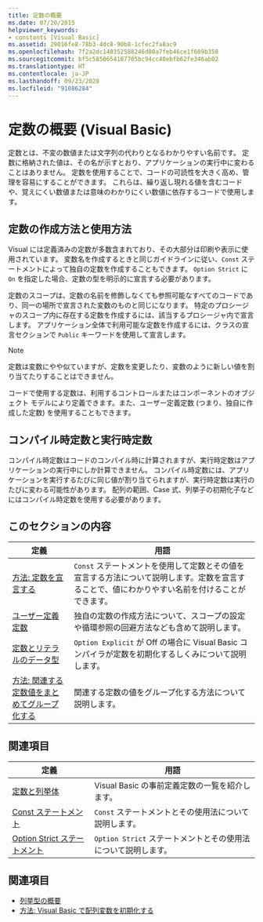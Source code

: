 ```yaml
---
title: 定数の概要
ms.date: 07/20/2015
helpviewer_keywords:
- constants [Visual Basic]
ms.assetid: 29016fe8-78b3-4dc8-90b8-1cfec2fa8ac9
ms.openlocfilehash: 7f2a2dc140352588246d80a7feb46ce1f609b358
ms.sourcegitcommit: bf5c5850654187705bc94cc40ebfb62fe346ab02
ms.translationtype: HT
ms.contentlocale: ja-JP
ms.lasthandoff: 09/23/2020
ms.locfileid: "91086284"
---
```

# <a name="constants-overview-visual-basic"></a>定数の概要 (Visual Basic)

定数とは、不変の数値または文字列の代わりとなるわかりやすい名前です。 定数に格納された値は、その名が示すとおり、アプリケーションの実行中に変わることはありません。 定数を使用することで、コードの可読性を大きく高め、管理を容易にすることができます。 これらは、繰り返し現れる値を含むコードや、覚えにくい数値または意味のわかりにくい数値に依存するコードで使用します。  
  
## <a name="how-to-create-and-use-constants"></a>定数の作成方法と使用方法  

 Visual には定義済みの定数が多数含まれており、その大部分は印刷や表示に使用されています。 変数名を作成するときと同じガイドラインに従い、`Const` ステートメントによって独自の定数を作成することもできます。 `Option Strict` に `On` を指定した場合、定数の型を明示的に宣言する必要があります。  
  
 定数のスコープは、定数の名前を修飾しなくても参照可能なすべてのコードであり、同一の場所で宣言された変数のものと同じになります。 特定のプロシージャのスコープ内に存在する定数を作成するには、該当するプロシージャ内で宣言します。 アプリケーション全体で利用可能な定数を作成するには、クラスの宣言セクションで `Public` キーワードを使用して宣言します。  
  
> [!NOTE]
> 定数は変数にやや似ていますが、定数を変更したり、変数のように新しい値を割り当てたりすることはできません。  
  
 コードで使用する定数は、利用するコントロールまたはコンポーネントのオブジェクト モデルにより定義できます。また、ユーザー定義定数 (つまり、独自に作成した定数) を使用することもできます。  
  
## <a name="compile-time-and-run-time-constants"></a>コンパイル時定数と実行時定数  

 コンパイル時定数はコードのコンパイル時に計算されますが、実行時定数はアプリケーションの実行中にしか計算できません。 コンパイル時定数には、アプリケーションを実行するたびに同じ値が割り当てられますが、実行時定数は実行のたびに変わる可能性があります。 配列の範囲、Case 式、列挙子の初期化子などにはコンパイル時定数を使用する必要があります。  
  
## <a name="in-this-section"></a>このセクションの内容  
  
|定義|用語|  
|---|---|  
|[方法: 定数を宣言する](how-to-declare-a-constant.md)|`Const` ステートメントを使用して定数とその値を宣言する方法について説明します。定数を宣言することで、値にわかりやすい名前を付けることができます。|  
|[ユーザー定義定数](user-defined-constants.md)|独自の定数の作成方法について、スコープの設定や循環参照の回避方法なども含めて説明します。|  
|[定数とリテラルのデータ型](constant-and-literal-data-types.md)|`Option Explicit` が Off の場合に Visual Basic コンパイラが定数を初期化するしくみについて説明します。|  
|[方法: 関連する定数値をまとめてグループ化する](how-to-group-related-constant-values-together.md)|関連する定数の値をグループ化する方法について説明します。|  
  
## <a name="reference"></a>関連項目  
  
|定義|用語|  
|---|---|  
|[定数と列挙体](../../../language-reference/constants-and-enumerations.md)|Visual Basic の事前定義定数の一覧を紹介します。|  
|[Const ステートメント](../../../language-reference/statements/const-statement.md)|`Const` ステートメントとその使用法について説明します。|  
|[Option Strict ステートメント](../../../language-reference/statements/option-strict-statement.md)|`Option Strict` ステートメントとその使用法について説明します。|  
  
## <a name="see-also"></a>関連項目

- [列挙型の概要](enumerations-overview.md)
- [方法: Visual Basic で配列変数を初期化する](../arrays/how-to-initialize-an-array-variable.md)
